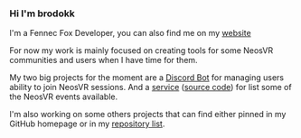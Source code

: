 ### Hi I'm brodokk

I'm a Fennec Fox Developer, you can also find me on my [website](https://brodokk.space)

For now my work is mainly focused on creating tools for some NeosVR communities and users when I have time for them.

My two big projects for the moment are a [Discord Bot](https://github.com/NeosVR-Community-Projects/accesslistmanager) for managing users ability to join NeosVR sessions. And a [service](https://events.neos.boltwolf.net/) ([source code](https://github.com/NeosVR-Community-Projects/community_events.neos)) for list some of the NeosVR events available.

I'm also working on some others projects that can find either pinned in my GitHub homepage or in my [repository list](https://github.com/brodokk?tab=repositories).
